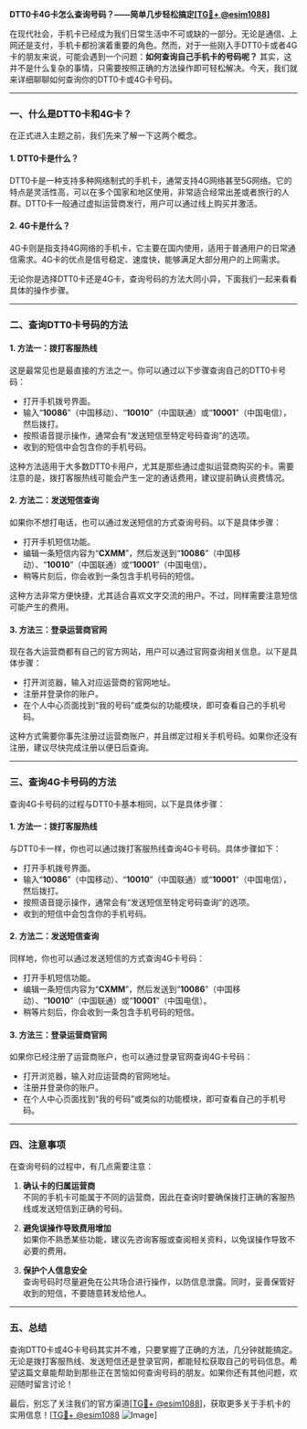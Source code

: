**DTT0卡4G卡怎么查询号码？——简单几步轻松搞定[[TG💪+ @esim1088](https://t.me/s/esim1088)]**

在现代社会，手机卡已经成为我们日常生活中不可或缺的一部分。无论是通信、上网还是支付，手机卡都扮演着重要的角色。然而，对于一些刚入手DTT0卡或者4G卡的朋友来说，可能会遇到一个问题：**如何查询自己手机卡的号码呢？** 其实，这并不是什么复杂的事情，只需要按照正确的方法操作即可轻松解决。今天，我们就来详细聊聊如何查询你的DTT0卡或4G卡号码。

---

### **一、什么是DTT0卡和4G卡？**

在正式进入主题之前，我们先来了解一下这两个概念。

#### **1. DTT0卡是什么？**
DTT0卡是一种支持多种网络制式的手机卡，通常支持4G网络甚至5G网络。它的特点是灵活性高，可以在多个国家和地区使用，非常适合经常出差或者旅行的人群。DTT0卡一般通过虚拟运营商发行，用户可以通过线上购买并激活。

#### **2. 4G卡是什么？**
4G卡则是指支持4G网络的手机卡，它主要在国内使用，适用于普通用户的日常通信需求。4G卡的优点是信号稳定、速度快，能够满足大部分用户的上网需求。

无论你是选择DTT0卡还是4G卡，查询号码的方法大同小异，下面我们一起来看看具体的操作步骤。

---

### **二、查询DTT0卡号码的方法**

#### **1. 方法一：拨打客服热线**
这是最常见也是最直接的方法之一。你可以通过以下步骤查询自己的DTT0卡号码：

- 打开手机拨号界面。
- 输入“**10086**”（中国移动）、“**10010**”（中国联通）或“**10001**”（中国电信），然后拨打。
- 按照语音提示操作，通常会有“发送短信至特定号码查询”的选项。
- 收到的短信中会包含你的手机号码。

这种方法适用于大多数DTT0卡用户，尤其是那些通过虚拟运营商购买的卡。需要注意的是，拨打客服热线可能会产生一定的通话费用，建议提前确认资费情况。

#### **2. 方法二：发送短信查询**
如果你不想打电话，也可以通过发送短信的方式查询号码。以下是具体步骤：

- 打开手机短信功能。
- 编辑一条短信内容为“**CXMM**”，然后发送到“**10086**”（中国移动）、“**10010**”（中国联通）或“**10001**”（中国电信）。
- 稍等片刻后，你会收到一条包含手机号码的短信。

这种方法非常方便快捷，尤其适合喜欢文字交流的用户。不过，同样需要注意短信可能产生的费用。

#### **3. 方法三：登录运营商官网**
现在各大运营商都有自己的官方网站，用户可以通过官网查询相关信息。以下是具体步骤：

- 打开浏览器，输入对应运营商的官网地址。
- 注册并登录你的账户。
- 在个人中心页面找到“我的号码”或类似的功能模块，即可查看自己的手机号码。

这种方式需要你事先注册过运营商账户，并且绑定过相关手机号码。如果你还没有注册，建议尽快完成注册以便日后查询。

---

### **三、查询4G卡号码的方法**

查询4G卡号码的过程与DTT0卡基本相同，以下是具体步骤：

#### **1. 方法一：拨打客服热线**
与DTT0卡一样，你也可以通过拨打客服热线查询4G卡号码。具体步骤如下：

- 打开手机拨号界面。
- 输入“**10086**”（中国移动）、“**10010**”（中国联通）或“**10001**”（中国电信），然后拨打。
- 按照语音提示操作，通常会有“发送短信至特定号码查询”的选项。
- 收到的短信中会包含你的手机号码。

#### **2. 方法二：发送短信查询**
同样地，你也可以通过发送短信的方式查询4G卡号码：

- 打开手机短信功能。
- 编辑一条短信内容为“**CXMM**”，然后发送到“**10086**”（中国移动）、“**10010**”（中国联通）或“**10001**”（中国电信）。
- 稍等片刻后，你会收到一条包含手机号码的短信。

#### **3. 方法三：登录运营商官网**
如果你已经注册了运营商账户，也可以通过登录官网查询4G卡号码：

- 打开浏览器，输入对应运营商的官网地址。
- 注册并登录你的账户。
- 在个人中心页面找到“我的号码”或类似的功能模块，即可查看自己的手机号码。

---

### **四、注意事项**

在查询号码的过程中，有几点需要注意：

1. **确认卡的归属运营商**  
   不同的手机卡可能属于不同的运营商，因此在查询时要确保拨打正确的客服热线或发送短信到正确的号码。

2. **避免误操作导致费用增加**  
   如果你不熟悉某些功能，建议先咨询客服或查阅相关资料，以免误操作导致不必要的费用。

3. **保护个人信息安全**  
   查询号码时尽量避免在公共场合进行操作，以防信息泄露。同时，妥善保管好收到的短信，不要随意转发给他人。

---

### **五、总结**

查询DTT0卡或4G卡号码其实并不难，只要掌握了正确的方法，几分钟就能搞定。无论是拨打客服热线、发送短信还是登录官网，都能轻松获取自己的号码信息。希望这篇文章能帮助到那些正在苦恼如何查询号码的朋友。如果你还有其他问题，欢迎随时留言讨论！

最后，别忘了关注我们的官方渠道[[TG💪+ @esim1088](https://t.me/s/esim1088)]，获取更多关于手机卡的实用信息！[[TG💪+ @esim1088](https://t.me/s/esim1088) ![Image](https://i.postimg.cc/4NQfJmqS/Snipaste-2025-05-13-00-14-12.png)]